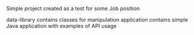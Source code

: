 Simple project created as a test for some Job position

data-library contains classes for manipulation
application contains simple Java application with examples of API usage
